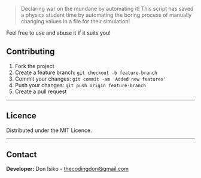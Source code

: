 > Declaring war on the mundane by automating it!
This script has saved a physics student time by automating the boring process of manually changing values in a file for their simulation!

Feel free to use and abuse it if it suits you!

## Contributing

1. Fork the project
2. Create a feature branch: `git checkout -b feature-branch`
3. Commit your changes: `git commit -am 'Added new features'`
4. Push your changes: `git push origin feature-branch`
5. Create a pull request

---

## Licence

Distributed under the MIT Licence.

---

## Contact

**Developer:** Don Isiko - thecodingdon@gmail.com
